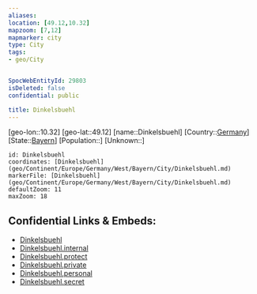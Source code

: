```yaml
---
aliases: 
location: [49.12,10.32]
mapzoom: [7,12] 
mapmarker: city 
type: City
tags:
- geo/City


SpocWebEntityId: 29803
isDeleted: false
confidential: public

title: Dinkelsbuehl
---
```

[geo-lon::10.32]
[geo-lat::49.12]
[name::Dinkelsbuehl]
[Country::[Germany](geo/Continent/Europe/Germany.md)]
[State::[Bayern](geo/Continent/Europe/Germany/West/Bayern.md)]
[Population::]
[Unknown::]


```leaflet
id: Dinkelsbuehl
coordinates: [Dinkelsbuehl](geo/Continent/Europe/Germany/West/Bayern/City/Dinkelsbuehl.md)
markerFile: [Dinkelsbuehl](geo/Continent/Europe/Germany/West/Bayern/City/Dinkelsbuehl.md)
defaultZoom: 11 
maxZoom: 18
```


## Confidential Links & Embeds: 
- [Dinkelsbuehl](../../../../../../../../_public/geo/Continent/Europe/Germany/West/Bayern/City/Dinkelsbuehl.md) 
- [Dinkelsbuehl.internal](../../../../../../../../_internal/geo/Continent/Europe/Germany/West/Bayern/City/Dinkelsbuehl.internal.md) 
- [Dinkelsbuehl.protect](../../../../../../../../_protect/geo/Continent/Europe/Germany/West/Bayern/City/Dinkelsbuehl.protect.md) 
- [Dinkelsbuehl.private](../../../../../../../../_private/geo/Continent/Europe/Germany/West/Bayern/City/Dinkelsbuehl.private.md) 
- [Dinkelsbuehl.personal](../../../../../../../../_personal/geo/Continent/Europe/Germany/West/Bayern/City/Dinkelsbuehl.personal.md) 
- [Dinkelsbuehl.secret](../../../../../../../../_secret/geo/Continent/Europe/Germany/West/Bayern/City/Dinkelsbuehl.secret.md) 
